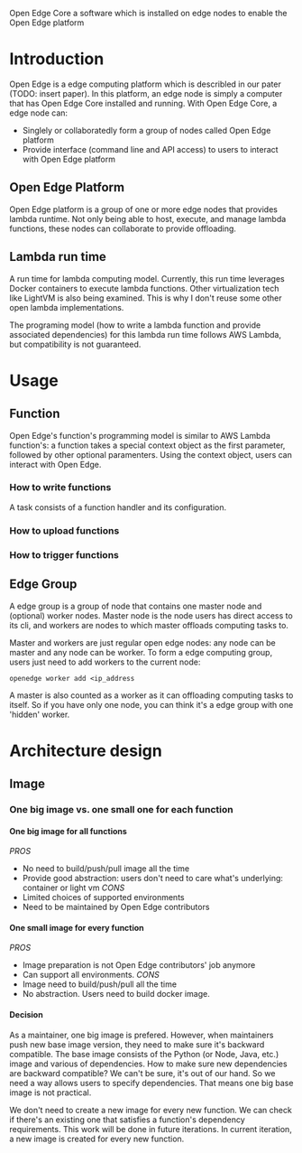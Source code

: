 Open Edge Core a software which is installed on edge nodes to enable the Open Edge platform

# Introduction
Open Edge is a edge computing platform which is describled in our pater (TODO: insert paper). In this platform, an edge node is simply a computer that has Open Edge Core installed and running. With Open Edge Core, a edge node can:
- Singlely or collaboratedly form a group of nodes called Open Edge platform
- Provide interface (command line and API access) to users to interact with Open Edge platform

## Open Edge Platform
Open Edge platform is a group of one or more edge nodes that provides lambda runtime. Not only being able to host, execute, and manage lambda functions, these nodes can collaborate to provide offloading.

## Lambda run time
A run time for lambda computing model. Currently, this run time leverages Docker containers to execute lambda functions. Other virtualization tech like LightVM is also being examined. This is why I don't reuse some other open lambda implementations. 

The programing model (how to write a lambda function and provide associated dependencies) for this lambda run time follows AWS Lambda, but compatibility is not guaranteed.

# Usage
## Function
Open Edge's function's programming model is similar to AWS Lambda function's: a function takes a special context object as the first parameter, followed by other optional paramenters. Using the context object, users can interact with Open Edge.

### How to write functions
A task consists of a function handler and its configuration.

### How to upload functions

### How to trigger functions

## Edge Group
A edge group is a group of node that contains one master node and (optional) worker nodes. Master node is the node users has direct access to its cli, and workers are nodes to which master offloads computing tasks to. 

Master and workers are just regular open edge nodes: any node can be master and any node can be worker. To form a edge computing group, users just need to add workers to the current node:

`openedge worker add <ip_address`

A master is also counted as a worker as it can offloading computing tasks to itself. So if you have only one node, you can think it's a edge group with one 'hidden' worker.

# Architecture design
## Image
### One big image vs. one small one for each function
#### One big image for all functions
*PROS*
- No need to build/push/pull image all the time
- Provide good abstraction: users don't need to care what's underlying: container or light vm
*CONS*
- Limited choices of supported environments
- Need to be maintained by Open Edge contributors
#### One small image for every function
*PROS*
- Image preparation is not Open Edge contributors' job anymore
- Can support all environments.
*CONS*
- Image need to build/push/pull all the time
- No abstraction. Users need to build docker image.
#### Decision
As a maintainer, one big image is prefered. However, when maintainers push new base image version, they need to make sure it's backward compatible. The base image consists of the Python (or Node, Java, etc.) image and various of dependencies. How to make sure new dependencies are backward compatible? We can't be sure, it's out of our hand. So we need a way allows users to specify dependencies. That means one big base image is not practical.

We don't need to create a new image for every new function. We can check if there's an existing one that satisfies a function's dependency requirements. This work will be done in future iterations. In current iteration, a new image is created for every new function.

